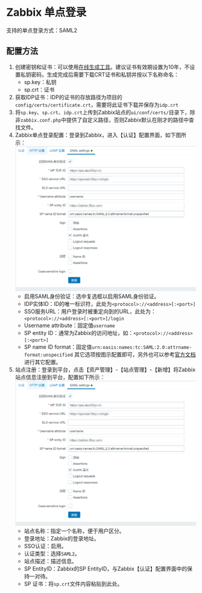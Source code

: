 # Zabbix 单点登录
支持的单点登录方式：SAML2
## 配置方法
1. 创建密钥和证书：可以使用[在线生成工具](https://www.qvdv.net/tools/qvdv-csrpfx.html "在线生成工具")。建议证书有效期设置为10年，不设置私钥密码，生成完成后需要下载CRT证书和私钥并按以下名称命名：
   * sp.key：私钥
   * sp.crt：证书
2. 获取IDP证书：IDP的证书的存放路径为项目的`config/certs/certificate.crt`，需要将此证书下载并保存为`idp.crt`
3. 将`sp.key`、`sp.crt`、`idp.crt`上传到Zabbix站点的`ui/conf/certs/`目录下，除非`zabbix.conf.php`中提供了自定义路径，否则Zabbix默认在刚才的路径中查找文件。
4. Zabbix单点登录配置：登录到Zabbix，进入【认证】配置界面，如下图所示：
![img.png](img/zabbix-config.jpg)
   * 启用SAML身份验证：选中复选框以启用SAML身份验证。
   * IDP实体ID：ID的唯一标识符，此处为`<protocol>://<address>[:<port>]`
   * SSO服务URL：用户登录时被重定向到的URL，此处为：`<protocol>://<address>[:<port>]/login`
   * Username attribute：固定值`username`
   * SP entity ID：通常为Zabbix的访问地址，如：`<protocol>://<address>[:<port>]`
   * SP name ID format：固定值`urn:oasis:names:tc:SAML:2.0:attrname-format:unspecified`
其它选项按图示配置即可，另外也可以参考[官方文档](https://www.zabbix.com/documentation/6.0/zh/manual/web_interface/frontend_sections/administration/authentication#advanced-settings "官方文档")进行其它配置。
5. 站点注册：登录到平台，点击【资产管理】-【站点管理】-【新增】将Zabbix站点信息注册到平台，配置如下所示：
![img.png](img/zabbix-config.jpg)
   * 站点名称：指定一个名称，便于用户区分。
   * 登录地址：Zabbix的登录地址。
   * SSO认证：启用。
   * 认证类型：选择`SAML2`。
   * 站点描述：描述信息。
   * SP EntityID：Zabbix的SP EntityID，与Zabbix【认证】配置界面中的保持一对待。
   * SP 证书：将`sp.crt`文件内容粘贴到此处。
